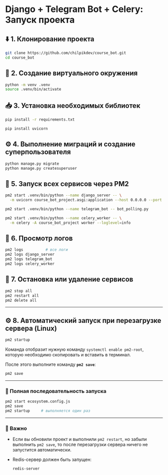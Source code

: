 # Django + Telegram Bot + Celery: Запуск проекта

## ⬇️ 1. Клонирование проекта

```bash
git clone https://github.com/chilpikdev/course_bot.git
cd course_bot
```

## 🐍 2. Создание виртуального окружения

```bash
python -m venv .venv
source .venv/bin/activate
```

## 📥 3. Установка необходимых библиотек

```bash
pip install -r requirements.txt
```
```bash
pip install uvicorn
```

## ⚙️ 4. Выполнение миграций и создание суперпользователя

```bash
python manage.py migrate
python manage.py createsuperuser
```

## 🚀 5. Запуск всех сервисов через PM2

```bash
pm2 start .venv/bin/python --name django_server -- \
  -m uvicorn course_bot_project.asgi:application --host 0.0.0.0 --port 8000
```
```bash
pm2 start .venv/bin/python --name telegram_bot -- bot_polling.py
```
```bash
pm2 start .venv/bin/python --name celery_worker -- \
  -m celery -A course_bot_project worker --loglevel=info
```

## 📄 6. Просмотр логов

```bash
pm2 logs          # все логи
pm2 logs django_server
pm2 logs telegram_bot
pm2 logs celery_worker
```

## 🛑 7. Остановка или удаление сервисов

```bash
pm2 stop all
pm2 restart all
pm2 delete all
```


---

## ⚙️ 8. Автоматический запуск при перезагрузке сервера (Linux)

```bash
pm2 startup
```

Команда отобразит нужную команду `systemctl enable pm2-root`, которую необходимо скопировать и вставить в терминал.

После этого выполните команду **`pm2 save`**:

```bash
pm2 save
```

---

### 🔁 Полная последовательность запуска

```bash
pm2 start ecosystem.config.js
pm2 save
pm2 startup     # выполняется один раз
```

---

### 📌 Важно

* Если вы обновили проект и выполнили `pm2 restart`, но забыли выполнить `pm2 save`, то после перезагрузки сервера ничего не запустится автоматически.

* Redis-сервер должен быть запущен:

  ```bash
  redis-server
  ```
